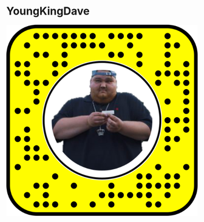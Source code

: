 # YoungKingDave
[![Add it](/YoungKingDave/snapcode.svg)](https://www.snapchat.com/unlock/?type=SNAPCODE&uuid=17cafddf9e134e09a0797a233ea8b366&metadata=01)
